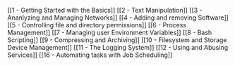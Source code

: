 [[1 - Getting Started with the Basics]]
[[2 - Text Manipulation]] 
[[3 - Ananlyzing and Managing Networks]]
[[4 - Adding and removing Software]]
[[5 - Controlling file and directory permissions]]
[[6 - Process Management]]
[[7 - Managing user Environment Variables]] 
[[8 - Bash Scripting]] 
[[9 - Compressing and Archiving]] 
[[10 - Filesystem and Storage Device Management]] 
[[11 - The Logging System]] 
[[12 - Using and Abusing Services]] 
[[16 - Automating tasks with Job Scheduling]]